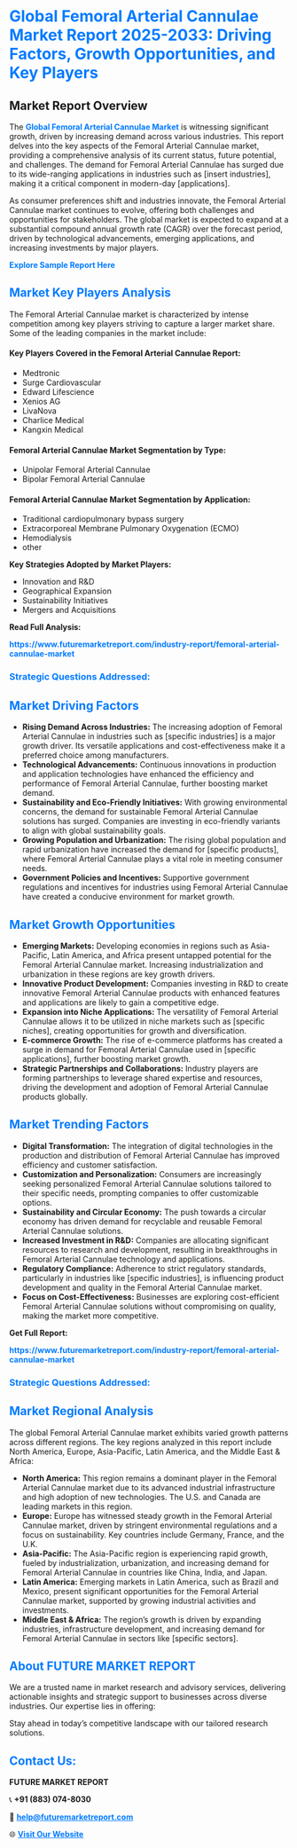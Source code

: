 <h1 style="color: #007BFF;">Global Femoral Arterial Cannulae Market Report 2025-2033: Driving Factors, Growth Opportunities, and Key Players</h1>

<section id="overview">
<h2>Market Report Overview</h2>
<p>The <a href="https://www.futuremarketreport.com/industry-report/femoral-arterial-cannulae-market" style="color: #007BFF; text-decoration: none;"><strong>Global Femoral Arterial Cannulae Market</strong></a> is witnessing significant growth, driven by increasing demand across various industries. This report delves into the key aspects of the Femoral Arterial Cannulae market, providing a comprehensive analysis of its current status, future potential, and challenges. The demand for Femoral Arterial Cannulae has surged due to its wide-ranging applications in industries such as [insert industries], making it a critical component in modern-day [applications].</p>
<p>As consumer preferences shift and industries innovate, the Femoral Arterial Cannulae market continues to evolve, offering both challenges and opportunities for stakeholders. The global market is expected to expand at a substantial compound annual growth rate (CAGR) over the forecast period, driven by technological advancements, emerging applications, and increasing investments by major players.</p>
</section>

<section id="overview">
<p><a href="https://www.futuremarketreport.com/request-sample/reportId=79416" style="color: #007BFF; text-decoration: none;"><strong>Explore Sample Report Here</strong></a></p>
</section>

<section id="key-players">
<h2 style="color: #007BFF;">Market Key Players Analysis</h2>
<p>The Femoral Arterial Cannulae market is characterized by intense competition among key players striving to capture a larger market share. Some of the leading companies in the market include:</p>
<h4>Key Players Covered in the Femoral Arterial Cannulae Report:</h4>
<ul><li>Medtronic</li><li>Surge Cardiovascular</li><li>Edward Lifescience</li><li>Xenios AG</li><li>LivaNova</li><li>Charlice Medical</li><li>Kangxin Medical</li></ul>
<h4>Femoral Arterial Cannulae Market Segmentation by Type:</h4>
<ul><li>Unipolar Femoral Arterial Cannulae</li><li>Bipolar Femoral Arterial Cannulae</li></ul>

<h4>Femoral Arterial Cannulae Market Segmentation by Application:</h4>
<ul><li>Traditional cardiopulmonary bypass surgery</li><li>Extracorporeal Membrane Pulmonary Oxygenation (ECMO)</li><li>Hemodialysis</li><li>other</li></ul>
<p><strong>Key Strategies Adopted by Market Players:</strong></p>
<ul>
<li>Innovation and R&D</li>
<li>Geographical Expansion</li>
<li>Sustainability Initiatives</li>
<li>Mergers and Acquisitions</li>
</ul>
</section>

<section>
<p><strong>Read Full Analysis: </strong></p><a href="https://www.futuremarketreport.com/industry-report/femoral-arterial-cannulae-market" style="color: #007BFF; text-decoration: none;"><strong>https://www.futuremarketreport.com/industry-report/femoral-arterial-cannulae-market</strong></a>
<h3 style="color: #007BFF;">Strategic Questions Addressed:</h3>
</section>

<section id="driving-factors">
<h2 style="color: #007BFF;">Market Driving Factors</h2>
<ul>
<li><strong>Rising Demand Across Industries:</strong> The increasing adoption of Femoral Arterial Cannulae in industries such as [specific industries] is a major growth driver. Its versatile applications and cost-effectiveness make it a preferred choice among manufacturers.</li>
<li><strong>Technological Advancements:</strong> Continuous innovations in production and application technologies have enhanced the efficiency and performance of Femoral Arterial Cannulae, further boosting market demand.</li>
<li><strong>Sustainability and Eco-Friendly Initiatives:</strong> With growing environmental concerns, the demand for sustainable Femoral Arterial Cannulae solutions has surged. Companies are investing in eco-friendly variants to align with global sustainability goals.</li>
<li><strong>Growing Population and Urbanization:</strong> The rising global population and rapid urbanization have increased the demand for [specific products], where Femoral Arterial Cannulae plays a vital role in meeting consumer needs.</li>
<li><strong>Government Policies and Incentives:</strong> Supportive government regulations and incentives for industries using Femoral Arterial Cannulae have created a conducive environment for market growth.</li>
</ul>
</section>

<section id="growth-opportunities">
<h2 style="color: #007BFF;">Market Growth Opportunities</h2>
<ul>
<li><strong>Emerging Markets:</strong> Developing economies in regions such as Asia-Pacific, Latin America, and Africa present untapped potential for the Femoral Arterial Cannulae market. Increasing industrialization and urbanization in these regions are key growth drivers.</li>
<li><strong>Innovative Product Development:</strong> Companies investing in R&D to create innovative Femoral Arterial Cannulae products with enhanced features and applications are likely to gain a competitive edge.</li>
<li><strong>Expansion into Niche Applications:</strong> The versatility of Femoral Arterial Cannulae allows it to be utilized in niche markets such as [specific niches], creating opportunities for growth and diversification.</li>
<li><strong>E-commerce Growth:</strong> The rise of e-commerce platforms has created a surge in demand for Femoral Arterial Cannulae used in [specific applications], further boosting market growth.</li>
<li><strong>Strategic Partnerships and Collaborations:</strong> Industry players are forming partnerships to leverage shared expertise and resources, driving the development and adoption of Femoral Arterial Cannulae products globally.</li>
</ul>
</section>

<section id="trending-factors">
<h2 style="color: #007BFF;">Market Trending Factors</h2>
<ul>
<li><strong>Digital Transformation:</strong> The integration of digital technologies in the production and distribution of Femoral Arterial Cannulae has improved efficiency and customer satisfaction.</li>
<li><strong>Customization and Personalization:</strong> Consumers are increasingly seeking personalized Femoral Arterial Cannulae solutions tailored to their specific needs, prompting companies to offer customizable options.</li>
<li><strong>Sustainability and Circular Economy:</strong> The push towards a circular economy has driven demand for recyclable and reusable Femoral Arterial Cannulae solutions.</li>
<li><strong>Increased Investment in R&D:</strong> Companies are allocating significant resources to research and development, resulting in breakthroughs in Femoral Arterial Cannulae technology and applications.</li>
<li><strong>Regulatory Compliance:</strong> Adherence to strict regulatory standards, particularly in industries like [specific industries], is influencing product development and quality in the Femoral Arterial Cannulae market.</li>
<li><strong>Focus on Cost-Effectiveness:</strong> Businesses are exploring cost-efficient Femoral Arterial Cannulae solutions without compromising on quality, making the market more competitive.</li>
</ul>
</section>

<section>
<p><strong>Get Full Report: </strong></p><a href="https://www.futuremarketreport.com/industry-report/femoral-arterial-cannulae-market" style="color: #007BFF; text-decoration: none;"><strong>https://www.futuremarketreport.com/industry-report/femoral-arterial-cannulae-market</strong></a>
<h3 style="color: #007BFF;">Strategic Questions Addressed:</h3>
</section>


<section id="regional-analysis">
<h2 style="color: #007BFF;">Market Regional Analysis</h2>
<p>The global Femoral Arterial Cannulae market exhibits varied growth patterns across different regions. The key regions analyzed in this report include North America, Europe, Asia-Pacific, Latin America, and the Middle East & Africa:</p>
<ul>
<li><strong>North America:</strong> This region remains a dominant player in the Femoral Arterial Cannulae market due to its advanced industrial infrastructure and high adoption of new technologies. The U.S. and Canada are leading markets in this region.</li>
<li><strong>Europe:</strong> Europe has witnessed steady growth in the Femoral Arterial Cannulae market, driven by stringent environmental regulations and a focus on sustainability. Key countries include Germany, France, and the U.K.</li>
<li><strong>Asia-Pacific:</strong> The Asia-Pacific region is experiencing rapid growth, fueled by industrialization, urbanization, and increasing demand for Femoral Arterial Cannulae in countries like China, India, and Japan.</li>
<li><strong>Latin America:</strong> Emerging markets in Latin America, such as Brazil and Mexico, present significant opportunities for the Femoral Arterial Cannulae market, supported by growing industrial activities and investments.</li>
<li><strong>Middle East & Africa:</strong> The region’s growth is driven by expanding industries, infrastructure development, and increasing demand for Femoral Arterial Cannulae in sectors like [specific sectors].</li>
</ul>
</section>

<footer>
<h2 style="color: #007BFF;">About FUTURE MARKET REPORT</h2>
<p>We are a trusted name in market research and advisory services, delivering actionable insights and strategic support to businesses across diverse industries. Our expertise lies in offering:</p>

<p>Stay ahead in today’s competitive landscape with our tailored research solutions.</p>

<h2 style="color: #007BFF;">Contact Us:</h2>
<p><strong>FUTURE MARKET REPORT</strong></p>
<p>📞 <strong>+91 (883) 074-8030</strong></p>
<p>📧 <strong><a href="mailto:help@futuremarketreport.com" style="color: #007BFF;">help@futuremarketreport.com</a></strong></p>
<p>🌐 <strong><a href="https://www.futuremarketreport.com/" style="color: #007BFF;">Visit Our Website</a></strong></p>
</footer>